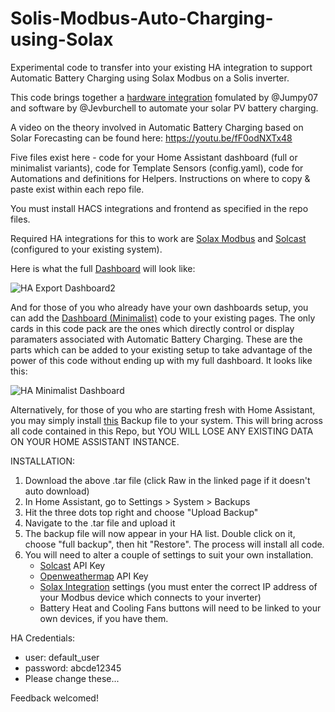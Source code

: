 # Solis-Modbus-Auto-Charging-using-Solax

Experimental code to transfer into your existing HA integration to support Automatic Battery Charging using Solax Modbus on a Solis inverter.  

This code brings together a [hardware integration](https://github.com/Jumpy07/Solis---SolisCloud-and-Home-Assistant) fomulated by @Jumpy07 and software by @Jevburchell to automate your solar PV battery charging.  

A video on the theory involved in Automatic Battery Charging based on Solar Forecasting can be found here: https://youtu.be/fF0odNXTx48

Five files exist here - code for your Home Assistant dashboard (full or minimalist variants), code for Template Sensors (config.yaml), code for Automations and definitions for Helpers.  Instructions on where to copy & paste exist within each repo file.

You must install HACS integrations and frontend as specified in the repo files.

Required HA integrations for this to work are [Solax Modbus](https://github.com/wills106/homeassistant-solax-modbus) and [Solcast](https://toolkit.solcast.com.au/register/hobbyist) (configured to your existing system).

Here is what the full [Dashboard](https://github.com/jevburchell/Solis-Modbus-Auto-Charging-using-Solax/blob/main/Dashboard%20(Full).md) will look like:

![HA Export Dashboard2](https://github.com/jevburchell/Solis-Modbus-Auto-Charging-using-Solax/assets/128035411/451abbf0-af92-4203-b706-1d481615832e)

And for those of you who already have your own dashboards setup, you can add the [Dashboard (Minimalist)](https://github.com/jevburchell/Solis-Modbus-Auto-Charging-using-Solax/blob/main/Dashboard%20(Minimalist)) code to your existing pages.  The only cards in this code pack are the ones which directly control or display paramaters associated with Automatic Battery Charging.  These are the parts which can be added to your existing setup to take advantage of the power of this code without ending up with my full dashboard.  It looks like this:

![HA Minimalist Dashboard](https://github.com/jevburchell/Solis-Modbus-Auto-Charging-using-Solax/assets/128035411/7388e7b2-9a84-4611-a3ab-7f69d628d7d9)

Alternatively, for those of you who are starting fresh with Home Assistant, you may simply install [this](https://github.com/jevburchell/Solis-Modbus-Auto-Charging-using-Solax/blob/main/HA%20Solis%20Solax%20Automation%20Backup%201.6.23.tar) Backup file to your system.  This will bring across all code contained in this Repo, but YOU WILL LOSE ANY EXISTING DATA ON YOUR HOME ASSISTANT INSTANCE.  

INSTALLATION:

1. Download the above .tar file (click Raw in the linked page if it doesn't auto download)
2. In Home Assistant, go to Settings > System > Backups
3. Hit the three dots top right and choose "Upload Backup"
4. Navigate to the .tar file and upload it
5. The backup file will now appear in your HA list.  Double click on it, choose "full backup", then hit "Restore".  The process will install all code.
6. You will need to alter a couple of settings to suit your own installation.  
    - [Solcast](https://toolkit.solcast.com.au/register/hobbyist) API Key
    - [Openweathermap](https://home.openweathermap.org/users/sign_up) API Key
    - [Solax Integration](https://github.com/wills106/homeassistant-solax-modbus) settings (you must enter the correct IP address of your Modbus device which connects to your inverter)
    - Battery Heat and Cooling Fans buttons will need to be linked to your own devices, if you have them.

HA Credentials: 
* user: default_user
* password: abcde12345
* Please change these...
    
Feedback welcomed!
